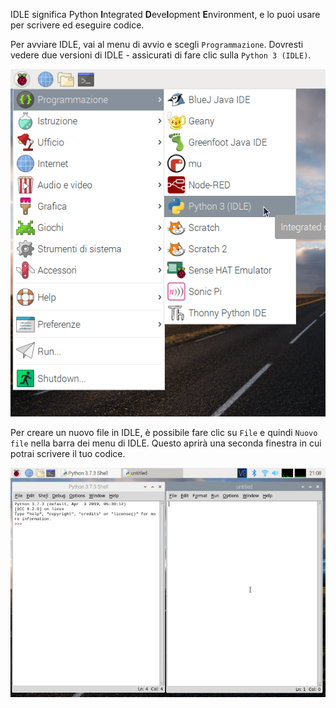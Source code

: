IDLE significa Python **I**ntegrated **D**eve**l**opment **E**nvironment, e lo puoi usare per scrivere ed eseguire codice.

Per avviare IDLE, vai al menu di avvio e scegli `Programmazione`. Dovresti vedere due versioni di IDLE - assicurati di fare clic sulla `Python 3 (IDLE)`.

![Avviare IDLE3](images/opening-idle.png)

Per creare un nuovo file in IDLE, è possibile fare clic su `File` e quindi `Nuovo file` nella barra dei menu di IDLE. Questo aprirà una seconda finestra in cui potrai scrivere il tuo codice.


![Nuova finestra](images/new-window.png)


